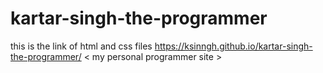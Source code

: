 # kartar-singh-the-programmer
this is the link of html and css files  https://ksinngh.github.io/kartar-singh-the-programmer/ < my personal programmer site >
